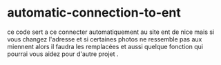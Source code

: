 # automatic-connection-to-ent

ce code sert a ce connecter automatiquement au site ent de nice mais si vous changez l'adresse et si certaines photos ne ressemble pas aux miennent
alors il faudra les remplacées et aussi quelque fonction qui pourrai vous aidez pour d'autre projet .
